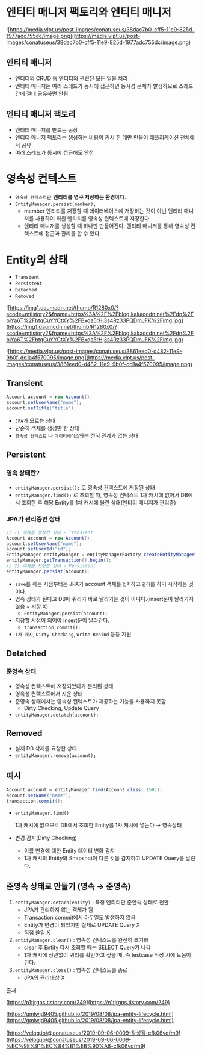 # 엔티티 매니저 팩토리와 엔티티 매니저

![https://media.vlpt.us/post-images/conatuseus/38dac7b0-cff5-11e9-825d-1977adc755dc/image.png](https://media.vlpt.us/post-images/conatuseus/38dac7b0-cff5-11e9-825d-1977adc755dc/image.png)

## 엔티티 매니저

- 엔티티의 CRUD 등 엔티티와 관련된 모든 일을 처리
- 엔티티 매니저는 여러 스레드가 동시에 접근하면 동시성 문제가 발생하므로 스레드 간에 절대 공유하면 안됨

## 엔티티 매니저 팩토리

- 엔티티 매니저를 만드는 공장
- 엔티티 매니저 팩토리는 생성하는 비용이 커서 한 개만 만들어 애플리케이션 전체에서 공유
- 여러 스레드가 동시에 접근해도 안전

# 영속성 컨텍스트

- `영속성 컨텍스트`란 **엔티티를 영구 저장하는 환경**이다.
- `EntityManager.persist(member);`
    - member 엔티티를 저장할 때 데이터베이스에 저장하는 것이 아닌 엔티티 매니저를 사용하여 회원 엔티티를 영속성 컨텍스트에 저장한다.
    - 엔티티 매니저를 생성할 때 하나만 만들어진다. 엔티티 매니저를 통해 영속성 컨텍스트에 접근과 관리를 할 수 있다.

# Entity의 상태

- `Transient`
- `Persistent`
- `Detached`
- `Removed`

![https://img1.daumcdn.net/thumb/R1280x0/?scode=mtistory2&fname=https%3A%2F%2Fblog.kakaocdn.net%2Fdn%2FbiYa6T%2FbtqCuYYCtXY%2FBxqa5rHj3s4Rz33PQDmJFK%2Fimg.jpg](https://img1.daumcdn.net/thumb/R1280x0/?scode=mtistory2&fname=https%3A%2F%2Fblog.kakaocdn.net%2Fdn%2FbiYa6T%2FbtqCuYYCtXY%2FBxqa5rHj3s4Rz33PQDmJFK%2Fimg.jpg)

![https://media.vlpt.us/post-images/conatuseus/3861eed0-d482-11e9-9b0f-dd1a4f570095/image.png](https://media.vlpt.us/post-images/conatuseus/3861eed0-d482-11e9-9b0f-dd1a4f570095/image.png)

## Transient

```java
Account account = new Account();
account.setUserName("name");
account.setTitle("title");
```

- `JPA`가 모르는 상태
- 단순히 객체를 생성만 한 상태
- `영속성 컨텍스트` 나 `데이터베이스`와는 전혀 관계가 없는 상태

## Persistent

### 영속 상태란?

- `entityManager.persist();` 로 영속성 컨텍스트에 저장된 상태
- `entityManager.find();` 로 조회할 때, 영속성 컨텍스트 1차 캐시에 없어서 DB에서 조회한 후 해당 Entity를 1차 캐시에 올린 상태(엔티티 매니저가 관리중)

### JPA가 관리중인 상태

```java
// 1) 객체를 생성한 상태 - Transient
Account account = new Account();
account.setUserName("name");
account.setUserId("id");
EntityManager entityManager = entityManagerFactory.createEntityManager();
entityManager.getTransaction().begin();
// 2) 객체를 저장한 상태 - Persistent
entityManager.persist(account);
```

- `save`를 하는 시점부터는 JPA가 account 객체를 `인지`하고 `관리`를 하기 시작하는 것이다.
- 영속 상태가 된다고 DB에 쿼리가 바로 날라가는 것이 아니다.(insert문이 날라가지 않음 = 저장 X)
    - `EntityManager.persist(account);`
- 저장할 시점이 되어야 insert문이 날라간다.
    - `transaction.commit();`
- `1차 캐시`, `Dirty Checking`, `Write Behind` 등등 지원

## Detatched

### 준영속 상태

- 영속성 컨텍스트에 저장되었다가 분리된 상태
- 영속성 컨텍스트에서 지운 상태
- 준영속 상태에서는 영속성 컨텍스트가 제공하는 기능을 사용하지 못함
    - Dirty Checking, Update Query
- `entityManager.detatch(account);`

## Removed

- 실제 DB 삭제를 요청한 상태
- `entityManager.remove(account);`

## 예시

```java
Account account = entityManager.find(Account.class, 150L);
account.setName("name");
transaction.commit();
```

- `entityManager.find()`

    1차 캐시에 없으므로 DB에서 조회한 Entity를 1차 캐시에 넣는다 → 영속상태

- 변경 감지(Dirty Checking)
    - 이름 변경에 대한 Entity 데이터 변화 감지
    - 1차 캐시의 Entity와 Snapshot이 다른 것을 감지하고 UPDATE Query를 날린다.

## 준영속 상태로 만들기 (영속 → 준영속)

1. `entityManager.detach(entity)` : 특정 엔티티만 준연속 상태로 전환
    - JPA가 관리하지 않는 객체가 됨
    - Transaction commit에서 아무일도 발생하지 않음
    - Entity가 변경이 되었지만 실제로 UPDATE Query X
    - 직접 쓸일 X
2. `entityManager.clear()` : 영속성 컨텍스트를 완전히 초기화
    - clear 후 Entity 다시 조회할 때는 SELECT Query가 나감
    - 1차 캐시에 상관없이 쿼리를 확인하고 싶을 때, 즉 testcase 작성 시에 도움이 된다.
3. `entityManager.close()` : 영속성 컨텍스트를 종료
    - JPA의 관리대상 X

출처

[https://n1tjrgns.tistory.com/249](https://n1tjrgns.tistory.com/249)

[https://gmlwjd9405.github.io/2019/08/08/jpa-entity-lifecycle.html](https://gmlwjd9405.github.io/2019/08/08/jpa-entity-lifecycle.html)

[https://velog.io/@conatuseus/2019-09-06-0009-작성됨-cfk06vdfm9](https://velog.io/@conatuseus/2019-09-06-0009-%EC%9E%91%EC%84%B1%EB%90%A8-cfk06vdfm9)
